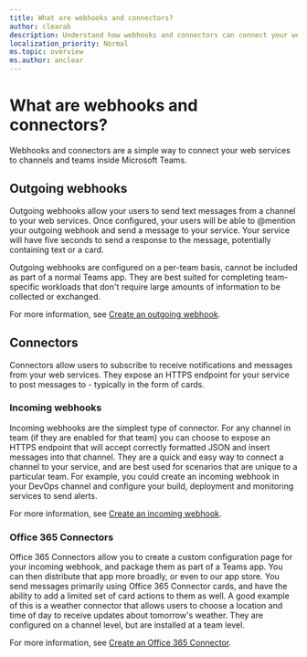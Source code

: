 ```yaml
---
title: What are webhooks and connectors?
author: clearab
description: Understand how webhooks and connectors can connect your web services to the Teams client.
localization_priority: Normal
ms.topic: overview
ms.author: anclear
---
```

# What are webhooks and connectors?

Webhooks and connectors are a simple way to connect your web services to channels and teams inside Microsoft Teams. 

## Outgoing webhooks

Outgoing webhooks allow your users to send text messages from a channel to your web services. Once configured, your users will be able to @mention your outgoing webhook and send a message to your service. Your service will have five seconds to send a response to the message, potentially containing text or a card.

Outgoing webhooks are configured on a per-team basis, cannot be included as part of a normal Teams app. They are best suited for completing team-specific workloads that don't require large amounts of information to be collected or exchanged.

For more information, see [Create an outgoing webhook](~/webhooks-and-connectors/how-to/add-outgoing-webhook.md).

## Connectors

Connectors allow users to subscribe to receive notifications and messages from your web services. They expose an HTTPS endpoint for your service to post messages to - typically in the form of cards.

### Incoming webhooks

Incoming webhooks are the simplest type of connector. For any channel in team (if they are enabled for that team) you can choose to expose an HTTPS endpoint that will accept correctly formatted JSON and insert messages into that channel. They are a quick and easy way to connect a channel to your service, and are best used for scenarios that are unique to a particular team. For example, you could create an incoming webhook in your DevOps channel and configure your build, deployment and monitoring services to send alerts.

For more information, see [Create an incoming webhook](~/webhooks-and-connectors/how-to/add-incoming-webhook.md).

### Office 365 Connectors

Office 365 Connectors allow you to create a custom configuration page for your incoming webhook, and package them as part of a Teams app. You can then distribute that app more broadly, or even to our app store. You send messages primarily using Office 365 Connector cards, and have the ability to add a limited set of card actions to them as well. A good example of this is a weather connector that allows users to choose a location and time of day to receive updates about tomorrow's weather. They are configured on a channel level, but are installed at a team level.

For more information, see [Create an Office 365 Connector](~/webhooks-and-connectors/how-to/connectors-creating.md).
